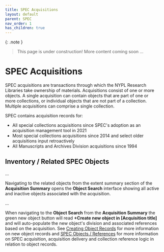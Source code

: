 ```yaml
---
title: SPEC Acquisitions
layout: default
parent: SPEC
nav_order: 1
has_children: true
---
```


{: .note }
> This page is under construction! 
> More content coming soon ...

# SPEC Acquisitions
SPEC acquisitions are transactions through which the NYPL Research Libraries take ownership of materials. Acquisitions consist of one or more objects. A single acquisition can contain objects that are part of one or more collections, or individual objects that are not part of a collection. Multiple acquisitions can comprise a single collection.

SPEC contains acquisition records for:
- All special collections acquisitions since SPEC's adoption as an acquisition management tool in 2021
- Most special collections acquisitions since 2014 and select older acquisitions input retroactively
- All Manuscripts and Archives Division acquisitions since 1994


## Inventory / Related SPEC Objects
...

Navigating to the related objects from the extent summary section of the **Acquisition Summary** opens the **Object Search** interface showing all active and inactive objects associated with the acquisition.  

...

When navigating to the **Object Search** from the **Acquisition Summary** the green new object button will read **+Create new object in [Acquisition title]** and will auto-populate the new object's division and associated references based on the acquisition. See [Creating Object Records](https://nypl.github.io/pres-docs/spec/specObjects.html#creating-object-records) for more information on new object records and [SPEC Objects / References](https://nypl.github.io/pres-docs/spec/specObjectsReferences.html) for more information on SPEC acquisition, acquisition delivery and collection reference logic in relation to object records.

